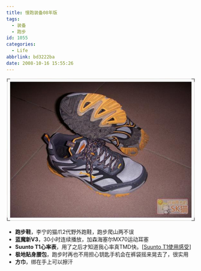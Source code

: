 ```yaml
---
title: 慢跑装备08年版
tags:
  - 装备
  - 跑步
id: 1055
categories:
  - Life
abbrlink: bd3222ba
date: 2008-10-16 15:55:26
---
```


![](/images/2008/10/16_200810161608071262_6535.jpg)

*   **跑步鞋**，李宁的猫爪2代野外跑鞋，跑步爬山两不误
*   **蓝魔新V3**，30小时连续播放，加森海塞尔MX70运动耳塞
*   **Suunto T1心率表**，用了之后才知道我心率真TMD快。[[Suunto T1使用感受](/blog/post/330.html "Suunto T1使用感受")]
*   **极地贴身腰包**，跑步时再也不用担心钥匙手机会在裤袋摇来晃去了，很实用
*   **方巾**，绑在手上可以擦汗